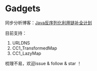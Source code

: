 # Gadgets

同步分析博客：[Java反序列化利用链补全计划](https://0range228.github.io/Java%E5%8F%8D%E5%BA%8F%E5%88%97%E5%8C%96%E5%88%A9%E7%94%A8%E9%93%BE%E8%A1%A5%E5%85%A8%E8%AE%A1%E5%88%92/)

目前支持：
1. URLDNS
2. CC1_TransformedMap
3. CC1_LazyMap



梳理不易，欢迎issue & follow & star ！ 